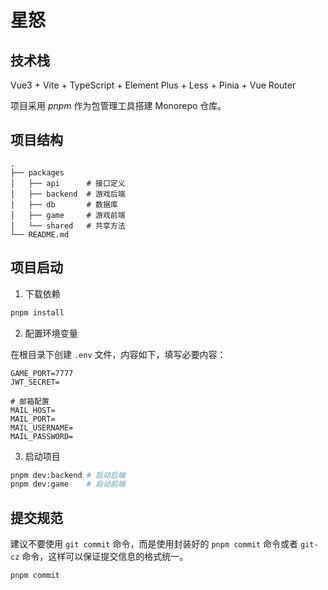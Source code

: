 # 星怒

## 技术栈

Vue3 + Vite + TypeScript + Element Plus + Less + Pinia + Vue Router

项目采用 _pnpm_ 作为包管理工具搭建 Monorepo 仓库。

## 项目结构

```
.
├── packages
│   ├── api      # 接口定义
│   ├── backend  # 游戏后端
|   ├── db       # 数据库
│   ├── game     # 游戏前端
│   └── shared   # 共享方法
└── README.md
```

## 项目启动

1. 下载依赖

```bash
pnpm install
```

2. 配置环境变量

在根目录下创建 `.env` 文件，内容如下，填写必要内容：

```env
GAME_PORT=7777
JWT_SECRET=

# 邮箱配置
MAIL_HOST=
MAIL_PORT=
MAIL_USERNAME=
MAIL_PASSWORD=
```

3. 启动项目

```bash
pnpm dev:backend # 启动后端
pnpm dev:game    # 启动前端
```

## 提交规范

建议不要使用 `git commit` 命令，而是使用封装好的 `pnpm commit` 命令或者 `git-cz` 命令，这样可以保证提交信息的格式统一。

```bash
pnpm commit
```
